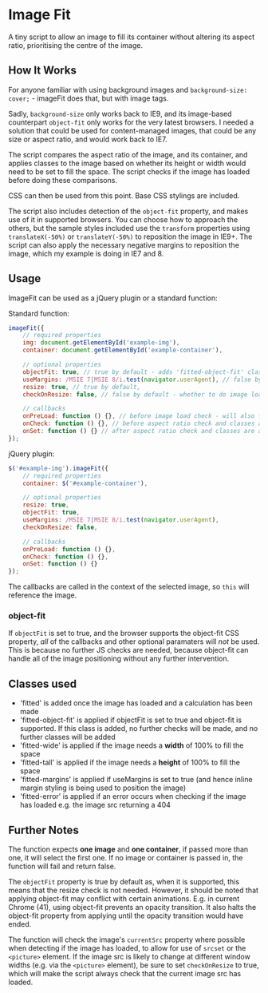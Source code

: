 # Image Fit

A tiny script to allow an image to fill its container without altering its aspect ratio, prioritising the centre of the image.

## How It Works

For anyone familiar with using background images and `background-size: cover;` - imageFit does that, but with image tags. 

Sadly, `background-size` only works back to IE9, and its image-based counterpart `object-fit` only works for the very latest browsers. I needed a solution that could be used for content-managed images, that could be any size or aspect ratio, and would work back to IE7.

The script compares the aspect ratio of the image, and its container, and applies classes to the image based on whether its height or width would need to be set to fill the space. The script checks if the image has loaded before doing these comparisons.

CSS can then be used from this point. Base CSS stylings are included.

The script also includes detection of the `object-fit` property, and makes use of it in supported browsers. You can choose how to approach the others, but the sample styles included use the `transform` properties using `translateX(-50%)` or `translateY(-50%)` to reposition the image in IE9+. The script can also apply the necessary negative margins to reposition the image, which my example is doing in IE7 and 8.

## Usage
ImageFit can be used as a jQuery plugin or a standard function:

Standard function:

```js
imageFit({
    // required properties
    img: document.getElementById('example-img'),
    container: document.getElementById('example-container'),

    // optional properties
    objectFit: true, // true by default - adds 'fitted-object-fit' class (if supported) instead of 'fitted-tall' or 'fitted-wide' classes
    useMargins: /MSIE 7|MSIE 8/i.test(navigator.userAgent), // false by default - apply negative marginTop or marginLeft equal to half height or half width of the image
    resize: true, // true by default,
    checkOnResize: false, // false by default - whether to do image load check on resize. Useful if image src is likely to change. E.g. picture element

    // callbacks
    onPreLoad: function () {}, // before image load check - will also fire on resize if checkOnResize is true
    onCheck: function () {}, // before aspect ratio check and classes are added (fires on initial check and resize event)
    onSet: function () {} // after aspect ratio check and classes are added (fires on initial check and resize event)
});
```

jQuery plugin:

```js
$('#example-img').imageFit({
    // required properties
    container: $('#example-container'),

    // optional properties
    resize: true,
    objectFit: true,
    useMargins: /MSIE 7|MSIE 8/i.test(navigator.userAgent),
    checkOnResize: false,

    // callbacks
    onPreLoad: function () {},
    onCheck: function () {},
    onSet: function () {}
});
```

The callbacks are called in the context of the selected image, so `this` will reference the image.

### object-fit
If `objectFit` is set to true, and the browser supports the object-fit CSS property, *all* of the callbacks and other optional paramaters will *not* be used. This is because no further JS checks are needed, because object-fit can handle all of the image positioning without any further intervention.

## Classes used
- 'fitted' is added once the image has loaded and a calculation has been made
- 'fitted-object-fit' is applied if objectFit is set to true and object-fit is supported. If this class is added, no further checks will be made, and no further classes will be added
- 'fitted-wide' is applied if the image needs a **width** of 100% to fill the space
- 'fitted-tall' is applied if the image needs a **height** of 100% to fill the space
- 'fitted-margins' is applied if useMargins is set to true (and hence inline margin styling is being used to position the image)
- 'fitted-error' is applied if an error occurs when checking if the image has loaded e.g. the image src returning a 404

## Further Notes
The function expects **one image** and **one container**, if passed more than one, it will select the first one. If no image or container is passed in, the function will fail and return false.

The `objectFit` property is true by default as, when it is supported, this means that the resize check is not needed. However, it should be noted that applying object-fit may conflict with certain animations. E.g. in current Chrome (41), using object-fit prevents an opacity transition. It also halts the object-fit property from applying until the opacity transition would have ended.

The function will check the image's `currentSrc` property where possible when detecting if the image has loaded, to allow for use of `srcset` or the `<picture>` element. If the image src is likely to change at different window widths (e.g. via the `<picture>` element), be sure to set `checkOnResize` to true, which will make the script always check that the current image src has loaded.
